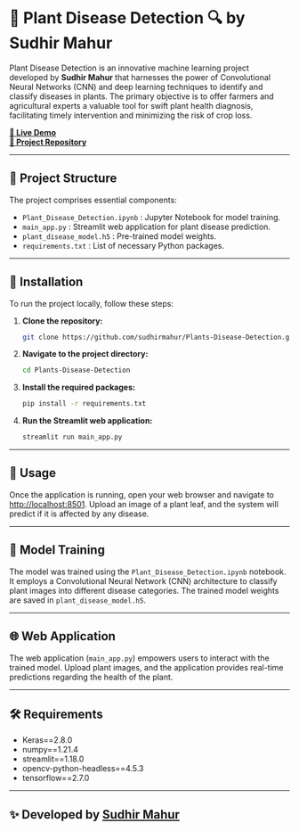 
# 🌱 Plant Disease Detection 🔍 by Sudhir Mahur

Plant Disease Detection is an innovative machine learning project developed by **Sudhir Mahur** that harnesses the power of Convolutional Neural Networks (CNN) and deep learning techniques to identify and classify diseases in plants. The primary objective is to offer farmers and agricultural experts a valuable tool for swift plant health diagnosis, facilitating timely intervention and minimizing the risk of crop loss.

[**🔗 Live Demo**]()  
[**📂 Project Repository**](https://github.com/sudhirmahur/Plants-Disease-Detection)

---

## 📁 Project Structure

The project comprises essential components:

- `Plant_Disease_Detection.ipynb` : Jupyter Notebook for model training.
- `main_app.py` : Streamlit web application for plant disease prediction.
- `plant_disease_model.h5` : Pre-trained model weights.
- `requirements.txt` : List of necessary Python packages.

---

## 🚀 Installation

To run the project locally, follow these steps:

1. **Clone the repository:**

   ```bash
   git clone https://github.com/sudhirmahur/Plants-Disease-Detection.git
   ```

2. **Navigate to the project directory:**

   ```bash
   cd Plants-Disease-Detection
   ```

3. **Install the required packages:**

   ```bash
   pip install -r requirements.txt
   ```

4. **Run the Streamlit web application:**

   ```bash
   streamlit run main_app.py
   ```

---

## 🌿 Usage

Once the application is running, open your web browser and navigate to [http://localhost:8501](http://localhost:8501). Upload an image of a plant leaf, and the system will predict if it is affected by any disease.

---

## 🧠 Model Training

The model was trained using the `Plant_Disease_Detection.ipynb` notebook. It employs a Convolutional Neural Network (CNN) architecture to classify plant images into different disease categories. The trained model weights are saved in `plant_disease_model.h5`.

---

## 🌐 Web Application

The web application (`main_app.py`) empowers users to interact with the trained model. Upload plant images, and the application provides real-time predictions regarding the health of the plant.

---

## 🛠️ Requirements

- Keras==2.8.0  
- numpy==1.21.4  
- streamlit==1.18.0  
- opencv-python-headless==4.5.3  
- tensorflow==2.7.0  

---

## ✨ Developed by [Sudhir Mahur](https://github.com/sudhirmahur)
